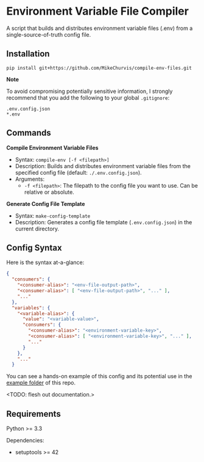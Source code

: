 # Environment Variable File Compiler

A script that builds and distributes environment variable files (.env) from a single-source-of-truth config file.

## Installation

`pip install git+https://github.com/MikeChurvis/compile-env-files.git`

**Note**

To avoid compromising potentially sensitive information, I strongly recommend that you add the following to your global `.gitignore`:
```.gitignore
.env.config.json
*.env
```

## Commands

**Compile Environment Variable Files** 
- Syntax: `compile-env [-f <filepath>]`
- Description: Builds and distributes environment variable files from the specified config file (default: `./.env.config.json`).
- Arguments:
  - `-f <filepath>`: The filepath to the config file you want to use. Can be relative or absolute.

**Generate Config File Template**
- Syntax: `make-config-template` 
- Description: Generates a config file template (`.env.config.json`) in the current directory. 

## Config Syntax

Here is the syntax at-a-glance:
```json
{
  "consumers": {
    "<consumer-alias>": "<env-file-output-path>",
    "<consumer-alias>": [ "<env-file-output-path>", "..." ],
    "..."
  },
  "variables": {
    "<variable-alias>": {
      "value": "<variable-value>",
      "consumers": {
        "<consumer-alias>": "<environment-variable-key>",
        "<consumer-alias>": [ "<environment-variable-key>", "..." ],
        "..."
      }
    },
    "..."
  }
```

You can see a hands-on example of this config and its potential use in the [example folder](./example) of this repo.

<TODO: flesh out documentation.>

## Requirements

Python >= 3.3

Dependencies: 
- setuptools >= 42

